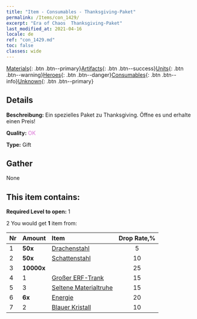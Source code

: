 ```yaml
---
title: "Item - Consumables - Thanksgiving-Paket"
permalink: /Items/con_1429/
excerpt: "Era of Chaos  Thanksgiving-Paket"
last_modified_at: 2021-04-16
locale: de
ref: "con_1429.md"
toc: false
classes: wide
---
```

 [Materials](/de/Items/){: .btn .btn--primary}[Artifacts](/de/Items/Artifacts/){: .btn .btn--success}[Units](/de/Items/Units/){: .btn .btn--warning}[Heroes](/de/Items/Heroes/){: .btn .btn--danger}[Consumables](/de/Items/Consumables/){: .btn .btn--info}[Unknown](/de/Items/Unknown/){: .btn .btn--primary}

## Details
 **Beschreibung:** Ein spezielles Paket zu Thanksgiving. Öffne es und erhalte einen Preis!

 **Quality:** <span style="color: #DA70D6">OK</span>

 **Type:** Gift

## Gather

  None

## This item contains:

 **Required Level to open:** 1

 2 You would get **1** item  from:

  | Nr | Amount |     Item    | Drop Rate,% |
  |:---|:-------|:------------|:---------:|
  | 1 |  **50x** | [Drachenstahl](/de/Items/con_880/) | 5 | 
  | 2 |  **50x** | [Schattenstahl](/de/Items/con_881/) | 10 | 
  | 3 |  **10000x** | <i class="fas fa-coins"/> | 25 | 
  | 4 | 1 | [Großer ERF-Trank](/de/Items/con_702/) | 15 | 
  | 5 | 3 | [Seltene Materialtruhe](/de/Items/con_757/) | 15 | 
  | 6 |  **6x** | [Energie](/de/Items/con_900/) | 20 | 
  | 7 | 2 | [Blauer Kristall](/de/Items/con_716/) | 10 | 
